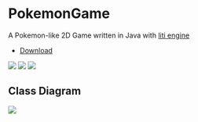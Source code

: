 # PokemonGame
A Pokemon-like 2D Game written in Java with [liti engine](https://litiengine.com/)

- [Download](https://github.com/Flam3rboy/PokemonGame/releases)

![](assets/Preview1.jpg)
![](assets/Preview2.jpg)
![](assets/Preview3.jpg)

## Class Diagram
![](https://raw.githubusercontent.com/Flam3rboy/PokemonGame/main/assets/Class%20Diagram.png)
